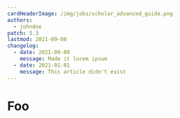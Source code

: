```yaml
---
cardHeaderImage: /img/jobs/scholar_advanced_guide.png
authors:
  - johndoe
patch: 5.3
lastmod: 2021-09-08
changelog:
  - date: 2021-09-09
    message: Made it lorem ipsum
  - date: 2021-01-01
    message: This article didn't exist
---
```

# Foo
